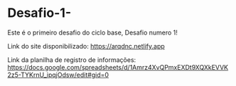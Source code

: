 # Desafio-1-
Este é o primeiro desafio do ciclo base, Desafio numero 1!

Link do site disponibilizado: https://arqdnc.netlify.app


Link da planilha de registro de informações: https://docs.google.com/spreadsheets/d/1Amrz4XvQPmxEXDt9XQXkEVVK2z5-TYKrnU_ipqjOdsw/edit#gid=0
